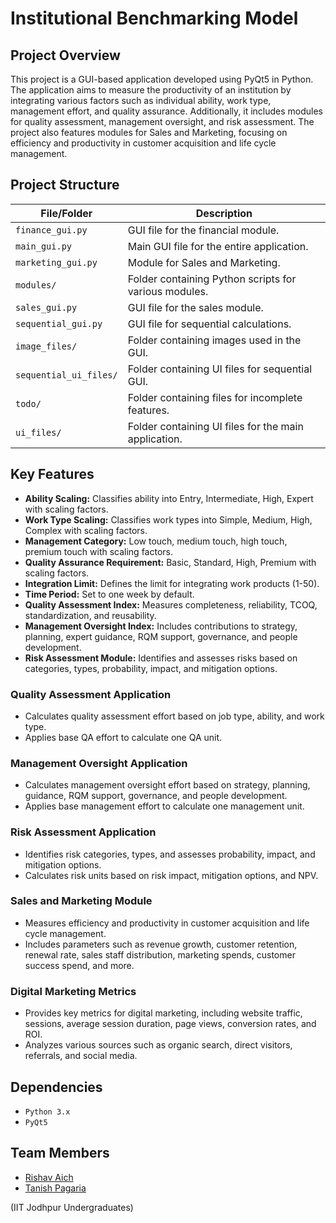 # Institutional Benchmarking Model

## Project Overview
This project is a GUI-based application developed using PyQt5 in Python. The application aims to measure the productivity of an institution by integrating various factors such as individual ability, work type, management effort, and quality assurance. Additionally, it includes modules for quality assessment, management oversight, and risk assessment. The project also features modules for Sales and Marketing, focusing on efficiency and productivity in customer acquisition and life cycle management.

## Project Structure
| **File/Folder**               | **Description**                                               |
|---------------------------|-----------------------------------------------------------|
| `finance_gui.py`           | GUI file for the financial module.                        |
| `main_gui.py`              | Main GUI file for the entire application.                  |
| `marketing_gui.py`         | Module for Sales and Marketing.                             |
| `modules/`                 | Folder containing Python scripts for various modules.      |
| `sales_gui.py`             | GUI file for the sales module.                              |
| `sequential_gui.py`        | GUI file for sequential calculations.                       |
| `image_files/`             | Folder containing images used in the GUI.                  |
| `sequential_ui_files/`     | Folder containing UI files for sequential GUI.          |
| `todo/`                    | Folder containing files for incomplete features.           |
| `ui_files/`                | Folder containing UI files for the main application.        |


## Key Features
- **Ability Scaling:** Classifies ability into Entry, Intermediate, High, Expert with scaling factors.  
- **Work Type Scaling:** Classifies work types into Simple, Medium, High, Complex with scaling factors.  
- **Management Category:** Low touch, medium touch, high touch, premium touch with scaling factors.  
- **Quality Assurance Requirement:** Basic, Standard, High, Premium with scaling factors.  
- **Integration Limit:** Defines the limit for integrating work products (1-50).  
- **Time Period:** Set to one week by default.  
- **Quality Assessment Index:** Measures completeness, reliability, TCOQ, standardization, and reusability.  
- **Management Oversight Index:** Includes contributions to strategy, planning, expert guidance, RQM support, governance, and people development.  
- **Risk Assessment Module:** Identifies and assesses risks based on categories, types, probability, impact, and mitigation options.  

### Quality Assessment Application
- Calculates quality assessment effort based on job type, ability, and work type.
- Applies base QA effort to calculate one QA unit.

### Management Oversight Application
- Calculates management oversight effort based on strategy, planning, guidance, RQM support, governance, and people development.
- Applies base management effort to calculate one management unit.

### Risk Assessment Application
- Identifies risk categories, types, and assesses probability, impact, and mitigation options.
- Calculates risk units based on risk impact, mitigation options, and NPV.

### Sales and Marketing Module
- Measures efficiency and productivity in customer acquisition and life cycle management.
- Includes parameters such as revenue growth, customer retention, renewal rate, sales staff distribution, marketing spends, customer success spend, and more.

### Digital Marketing Metrics
- Provides key metrics for digital marketing, including website traffic, sessions, average session duration, page views, conversion rates, and ROI.
- Analyzes various sources such as organic search, direct visitors, referrals, and social media.

## Dependencies
- `Python 3.x`  
- `PyQt5`

## Team Members
- [Rishav Aich](mailto:aich.1@iitj.ac.in)
- [Tanish Pagaria](mailto:pagaria.2@iitj.ac.in)  

(IIT Jodhpur Undergraduates)